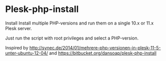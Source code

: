 Plesk-php-install
=================

Install  Install multiple PHP-versions and run them on a single 10.x or 11.x Plesk server.

Just run the script with root privileges and select a PHP-version.

Inspired by http://synec.de/2014/01/mehrere-php-versionen-in-plesk-11-5-unter-ubuntu-12-04/
and https://bitbucket.org/dansoap/plesk-php-install

